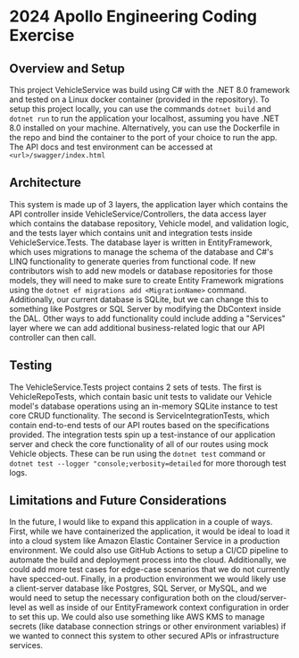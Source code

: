 # 2024 Apollo Engineering Coding Exercise

## Overview and Setup
This project VehicleService was build using C# with the .NET 8.0 framework and tested on a Linux docker container (provided in the repository). To setup this project locally, you can use the commands `dotnet build` and `dotnet run` to run the application your localhost, assuming you have .NET 8.0 installed on your machine. Alternatively, you can use the Dockerfile in the repo and bind the container to the port of your choice to run the app. The API docs and test environment can be accessed at `<url>/swagger/index.html`

## Architecture
This system is made up of 3 layers, the application layer which contains the API controller inside VehicleService/Controllers, the data access layer which contains the database repository, Vehicle model, and validation logic, and the tests layer which contains unit and integration tests inside VehicleService.Tests. The database layer is written in EntityFramework, which uses migrations to manage the schema of the database and C#'s LINQ functionality to generate queries from functional code. If new contributors wish to add new models or database repositories for those models, they will need to make sure to create Entity Framework migrations using the `dotnet ef migrations add <MigrationName>` command. Additionally, our current database is SQLite, but we can change this to something like Postgres or SQL Server by modifying the DbContext inside the DAL. Other ways to add functionality could include adding a "Services" layer where we can add additional business-related logic that our API controller can then call.

## Testing
The VehicleService.Tests project contains 2 sets of tests. The first is VehicleRepoTests, which contain basic unit tests to validate our Vehicle model's database operations using an in-memory SQLite instance to test core CRUD functionality. The second is ServiceIntegrationTests, which contain end-to-end tests of our API routes based on the specifications provided. The integration tests spin up a test-instance of our application server and check the core functionality of all of our routes using mock Vehicle objects. These can be run using the `dotnet test` command or `dotnet test --logger "console;verbosity=detailed` for more thorough test logs.


## Limitations and Future Considerations

In the future, I would like to expand this application in a couple of ways. First, while we have containerized the application, it would be ideal to load it into a cloud system like Amazon Elastic Container Service in a production environment. We could also use GitHub Actions to setup a CI/CD pipeline to automate the build and deployment process into the cloud. Additionally, we could add more test cases for edge-case scenarios that we do not currently have specced-out. Finally, in a production environment we would likely use a client-server database like Postgres, SQL Server, or MySQL, and we would need to setup the necessary configuration both on the cloud/server-level as well as inside of our EntityFramework context configuration in order to set this up. We could also use something like AWS KMS to manage secrets (like database connection strings or other environment variables) if we wanted to connect this system to other secured APIs or infrastructure services.
